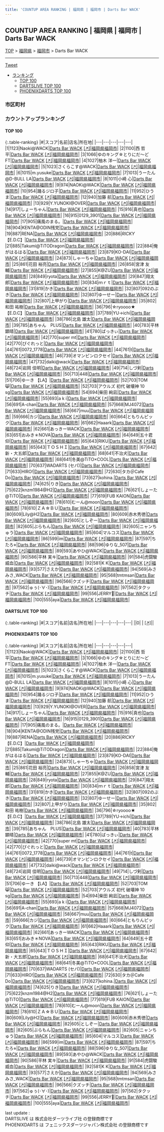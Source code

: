```yaml
---
title: 'COUNTUP AREA RANKING | 福岡県 | 福岡市 | Darts Bar WACK'
---
```

## COUNTUP AREA RANKING | 福岡県 | 福岡市 | Darts Bar WACK

[TOP](/darts/rank/) > [福岡県](/darts/rank/福岡県/) > [福岡市](/darts/rank/福岡県/福岡市/) > Darts Bar WACK

___

<a href="https://twitter.com/share?ref_src=twsrc%5Etfw" data-text="COUNTUP AREA RANKING | 福岡県福岡市Darts Bar WACK" class="twitter-share-button" data-hashtags="DARTSLIVE,PHOENIXDARTS,darts,ダーツ" data-show-count="false">Tweet</a>

* [ランキング](#カウントアップランキング)
    * [TOP 100](#top-100)
    * [DARTSLIVE TOP 100](#dartslive-top-100)
    * [PHOENIXDARTS TOP 100](#phoenixdarts-top-100)

### 市区町村

<ul>

</ul>

### カウントアップランキング

#### TOP 100



{:.table-ranking}
|#|スコア|名前|店名|所在地|
|---|---|---|---|---|
|1|1123|<span class="rank-name-pd">Naoki@WACK</span>|<a href="/darts/rank/shops/90056.html">Darts Bar WACK</a> <a href="https://vs.phoenixdarts.com/jp/shop/shopDetailInfo/s_90056?s_seq=90056">[↗]</a>|<a href="/darts/rank/福岡県/福岡市">福岡県福岡市</a>|
|2|1100|<span class="rank-name-pd">西 哲平</span>|<a href="/darts/rank/shops/90056.html">Darts Bar WACK</a> <a href="https://vs.phoenixdarts.com/jp/shop/shopDetailInfo/s_90056?s_seq=90056">[↗]</a>|<a href="/darts/rank/福岡県/福岡市">福岡県福岡市</a>|
|3|1066|<span class="rank-name-pd">ゆのキング☆とりにだ〜ど FT</span>|<a href="/darts/rank/shops/90056.html">Darts Bar WACK</a> <a href="https://vs.phoenixdarts.com/jp/shop/shopDetailInfo/s_90056?s_seq=90056">[↗]</a>|<a href="/darts/rank/福岡県/福岡市">福岡県福岡市</a>|
|4|1027|<span class="rank-name-pd"><span class="pro-icon-pd"></span>柚木 洋一</span>|<a href="/darts/rank/shops/90056.html">Darts Bar WACK</a> <a href="https://vs.phoenixdarts.com/jp/shop/shopDetailInfo/s_90056?s_seq=90056">[↗]</a>|<a href="/darts/rank/福岡県/福岡市">福岡県福岡市</a>|
|5|1023|<span class="rank-name-pd">さくらこす@WACK</span>|<a href="/darts/rank/shops/90056.html">Darts Bar WACK</a> <a href="https://vs.phoenixdarts.com/jp/shop/shopDetailInfo/s_90056?s_seq=90056">[↗]</a>|<a href="/darts/rank/福岡県/福岡市">福岡県福岡市</a>|
|6|1015|<span class="rank-name-pd">m.yusuke</span>|<a href="/darts/rank/shops/90056.html">Darts Bar WACK</a> <a href="https://vs.phoenixdarts.com/jp/shop/shopDetailInfo/s_90056?s_seq=90056">[↗]</a>|<a href="/darts/rank/福岡県/福岡市">福岡県福岡市</a>|
|7|1013|<span class="rank-name-pd">うーたん@D-BULL LA</span>|<a href="/darts/rank/shops/90056.html">Darts Bar WACK</a> <a href="https://vs.phoenixdarts.com/jp/shop/shopDetailInfo/s_90056?s_seq=90056">[↗]</a>|<a href="/darts/rank/福岡県/福岡市">福岡県福岡市</a>|
|8|1011|<span class="rank-name-pd"><span class="pro-icon-pd"></span>小崎 心</span>|<a href="/darts/rank/shops/90056.html">Darts Bar WACK</a> <a href="https://vs.phoenixdarts.com/jp/shop/shopDetailInfo/s_90056?s_seq=90056">[↗]</a>|<a href="/darts/rank/福岡県/福岡市">福岡県福岡市</a>|
|9|974|<span class="rank-name-pd">NAOKi@WACK</span>|<a href="/darts/rank/shops/90056.html">Darts Bar WACK</a> <a href="https://vs.phoenixdarts.com/jp/shop/shopDetailInfo/s_90056?s_seq=90056">[↗]</a>|<a href="/darts/rank/福岡県/福岡市">福岡県福岡市</a>|
|10|954|<span class="rank-name-pd">踊るジロ子</span>|<a href="/darts/rank/shops/90056.html">Darts Bar WACK</a> <a href="https://vs.phoenixdarts.com/jp/shop/shopDetailInfo/s_90056?s_seq=90056">[↗]</a>|<a href="/darts/rank/福岡県/福岡市">福岡県福岡市</a>|
|11|952|<span class="rank-name-pd">ひうま</span>|<a href="/darts/rank/shops/90056.html">Darts Bar WACK</a> <a href="https://vs.phoenixdarts.com/jp/shop/shopDetailInfo/s_90056?s_seq=90056">[↗]</a>|<a href="/darts/rank/福岡県/福岡市">福岡県福岡市</a>|
|12|940|<span class="rank-name-pd"><span class="pro-icon-pd"></span>加藤 航</span>|<a href="/darts/rank/shops/90056.html">Darts Bar WACK</a> <a href="https://vs.phoenixdarts.com/jp/shop/shopDetailInfo/s_90056?s_seq=90056">[↗]</a>|<a href="/darts/rank/福岡県/福岡市">福岡県福岡市</a>|
|13|929|<span class="rank-name-pd">Y.YUNOKI@OVER</span>|<a href="/darts/rank/shops/90056.html">Darts Bar WACK</a> <a href="https://vs.phoenixdarts.com/jp/shop/shopDetailInfo/s_90056?s_seq=90056">[↗]</a>|<a href="/darts/rank/福岡県/福岡市">福岡県福岡市</a>|
|14|917|<span class="rank-name-pd">しょーちゃん</span>|<a href="/darts/rank/shops/90056.html">Darts Bar WACK</a> <a href="https://vs.phoenixdarts.com/jp/shop/shopDetailInfo/s_90056?s_seq=90056">[↗]</a>|<a href="/darts/rank/福岡県/福岡市">福岡県福岡市</a>|
|15|916|<span class="rank-name-pd">真也</span>|<a href="/darts/rank/shops/90056.html">Darts Bar WACK</a> <a href="https://vs.phoenixdarts.com/jp/shop/shopDetailInfo/s_90056?s_seq=90056">[↗]</a>|<a href="/darts/rank/福岡県/福岡市">福岡県福岡市</a>|
|16|915|<span class="rank-name-pd">0129_3901</span>|<a href="/darts/rank/shops/90056.html">Darts Bar WACK</a> <a href="https://vs.phoenixdarts.com/jp/shop/shopDetailInfo/s_90056?s_seq=90056">[↗]</a>|<a href="/darts/rank/福岡県/福岡市">福岡県福岡市</a>|
|17|905|<span class="rank-name-pd">痛風のまる。</span>|<a href="/darts/rank/shops/90056.html">Darts Bar WACK</a> <a href="https://vs.phoenixdarts.com/jp/shop/shopDetailInfo/s_90056?s_seq=90056">[↗]</a>|<a href="/darts/rank/福岡県/福岡市">福岡県福岡市</a>|
|18|904|<span class="rank-name-pd">KENTA@ODIN残党</span>|<a href="/darts/rank/shops/90056.html">Darts Bar WACK</a> <a href="https://vs.phoenixdarts.com/jp/shop/shopDetailInfo/s_90056?s_seq=90056">[↗]</a>|<a href="/darts/rank/福岡県/福岡市">福岡県福岡市</a>|
|19|887|<span class="rank-name-pd">RENA</span>|<a href="/darts/rank/shops/90056.html">Darts Bar WACK</a> <a href="https://vs.phoenixdarts.com/jp/shop/shopDetailInfo/s_90056?s_seq=90056">[↗]</a>|<a href="/darts/rank/福岡県/福岡市">福岡県福岡市</a>|
|20|886|<span class="rank-name-pd">*RICKY*【E.D.C】</span>|<a href="/darts/rank/shops/90056.html">Darts Bar WACK</a> <a href="https://vs.phoenixdarts.com/jp/shop/shopDetailInfo/s_90056?s_seq=90056">[↗]</a>|<a href="/darts/rank/福岡県/福岡市">福岡県福岡市</a>|
|21|885|<span class="rank-name-pd">Takumi@TiTODragon</span>|<a href="/darts/rank/shops/90056.html">Darts Bar WACK</a> <a href="https://vs.phoenixdarts.com/jp/shop/shopDetailInfo/s_90056?s_seq=90056">[↗]</a>|<a href="/darts/rank/福岡県/福岡市">福岡県福岡市</a>|
|22|884|<span class="rank-name-pd">俺がはるはる</span>|<a href="/darts/rank/shops/90056.html">Darts Bar WACK</a> <a href="https://vs.phoenixdarts.com/jp/shop/shopDetailInfo/s_90056?s_seq=90056">[↗]</a>|<a href="/darts/rank/福岡県/福岡市">福岡県福岡市</a>|
|23|879|<span class="rank-name-pd">KO-DAI</span>|<a href="/darts/rank/shops/90056.html">Darts Bar WACK</a> <a href="https://vs.phoenixdarts.com/jp/shop/shopDetailInfo/s_90056?s_seq=90056">[↗]</a>|<a href="/darts/rank/福岡県/福岡市">福岡県福岡市</a>|
|24|873|<span class="rank-name-pd">しゃーちゃ</span>|<a href="/darts/rank/shops/90056.html">Darts Bar WACK</a> <a href="https://vs.phoenixdarts.com/jp/shop/shopDetailInfo/s_90056?s_seq=90056">[↗]</a>|<a href="/darts/rank/福岡県/福岡市">福岡県福岡市</a>|
|25|861|<span class="rank-name-pd">花田 裕亮</span>|<a href="/darts/rank/shops/90056.html">Darts Bar WACK</a> <a href="https://vs.phoenixdarts.com/jp/shop/shopDetailInfo/s_90056?s_seq=90056">[↗]</a>|<a href="/darts/rank/福岡県/福岡市">福岡県福岡市</a>|
|26|858|<span class="rank-name-pd">宮津 友輔</span>|<a href="/darts/rank/shops/90056.html">Darts Bar WACK</a> <a href="https://vs.phoenixdarts.com/jp/shop/shopDetailInfo/s_90056?s_seq=90056">[↗]</a>|<a href="/darts/rank/福岡県/福岡市">福岡県福岡市</a>|
|27|855|<span class="rank-name-pd">K@ZU</span>|<a href="/darts/rank/shops/90056.html">Darts Bar WACK</a> <a href="https://vs.phoenixdarts.com/jp/shop/shopDetailInfo/s_90056?s_seq=90056">[↗]</a>|<a href="/darts/rank/福岡県/福岡市">福岡県福岡市</a>|
|28|849|<span class="rank-name-pd">ryota</span>|<a href="/darts/rank/shops/90056.html">Darts Bar WACK</a> <a href="https://vs.phoenixdarts.com/jp/shop/shopDetailInfo/s_90056?s_seq=90056">[↗]</a>|<a href="/darts/rank/福岡県/福岡市">福岡県福岡市</a>|
|29|847|<span class="rank-name-pd">翔太郎</span>|<a href="/darts/rank/shops/90056.html">Darts Bar WACK</a> <a href="https://vs.phoenixdarts.com/jp/shop/shopDetailInfo/s_90056?s_seq=90056">[↗]</a>|<a href="/darts/rank/福岡県/福岡市">福岡県福岡市</a>|
|30|834|<span class="rank-name-pd">ｍｒｔ</span>|<a href="/darts/rank/shops/90056.html">Darts Bar WACK</a> <a href="https://vs.phoenixdarts.com/jp/shop/shopDetailInfo/s_90056?s_seq=90056">[↗]</a>|<a href="/darts/rank/福岡県/福岡市">福岡県福岡市</a>|
|31|819|<span class="rank-name-pd">かき</span>|<a href="/darts/rank/shops/90056.html">Darts Bar WACK</a> <a href="https://vs.phoenixdarts.com/jp/shop/shopDetailInfo/s_90056?s_seq=90056">[↗]</a>|<a href="/darts/rank/福岡県/福岡市">福岡県福岡市</a>|
|32|807|<span class="rank-name-pd">092のぶき</span>|<a href="/darts/rank/shops/90056.html">Darts Bar WACK</a> <a href="https://vs.phoenixdarts.com/jp/shop/shopDetailInfo/s_90056?s_seq=90056">[↗]</a>|<a href="/darts/rank/福岡県/福岡市">福岡県福岡市</a>|
|32|807|<span class="rank-name-pd">ゆーせー</span>|<a href="/darts/rank/shops/90056.html">Darts Bar WACK</a> <a href="https://vs.phoenixdarts.com/jp/shop/shopDetailInfo/s_90056?s_seq=90056">[↗]</a>|<a href="/darts/rank/福岡県/福岡市">福岡県福岡市</a>|
|32|807|<span class="rank-name-pd">上甲がり</span>|<a href="/darts/rank/shops/90056.html">Darts Bar WACK</a> <a href="https://vs.phoenixdarts.com/jp/shop/shopDetailInfo/s_90056?s_seq=90056">[↗]</a>|<a href="/darts/rank/福岡県/福岡市">福岡県福岡市</a>|
|35|802|<span class="rank-name-pd"><span class="pro-icon-pd"></span>和田 祐樹</span>|<a href="/darts/rank/shops/90056.html">Darts Bar WACK</a> <a href="https://vs.phoenixdarts.com/jp/shop/shopDetailInfo/s_90056?s_seq=90056">[↗]</a>|<a href="/darts/rank/福岡県/福岡市">福岡県福岡市</a>|
|36|796|<span class="rank-name-pd">☆ryoooo★【E.D.C】</span>|<a href="/darts/rank/shops/90056.html">Darts Bar WACK</a> <a href="https://vs.phoenixdarts.com/jp/shop/shopDetailInfo/s_90056?s_seq=90056">[↗]</a>|<a href="/darts/rank/福岡県/福岡市">福岡県福岡市</a>|
|37|789|<span class="rank-name-pd">YU→ichi</span>|<a href="/darts/rank/shops/90056.html">Darts Bar WACK</a> <a href="https://vs.phoenixdarts.com/jp/shop/shopDetailInfo/s_90056?s_seq=90056">[↗]</a>|<a href="/darts/rank/福岡県/福岡市">福岡県福岡市</a>|
|38|786|<span class="rank-name-pd"><span class="pro-icon-pd"></span>北島 雄太</span>|<a href="/darts/rank/shops/90056.html">Darts Bar WACK</a> <a href="https://vs.phoenixdarts.com/jp/shop/shopDetailInfo/s_90056?s_seq=90056">[↗]</a>|<a href="/darts/rank/福岡県/福岡市">福岡県福岡市</a>|
|39|785|<span class="rank-name-pd">あちゃん　PLUS</span>|<a href="/darts/rank/shops/90056.html">Darts Bar WACK</a> <a href="https://vs.phoenixdarts.com/jp/shop/shopDetailInfo/s_90056?s_seq=90056">[↗]</a>|<a href="/darts/rank/福岡県/福岡市">福岡県福岡市</a>|
|40|783|<span class="rank-name-pd">平林 顕晴</span>|<a href="/darts/rank/shops/90056.html">Darts Bar WACK</a> <a href="https://vs.phoenixdarts.com/jp/shop/shopDetailInfo/s_90056?s_seq=90056">[↗]</a>|<a href="/darts/rank/福岡県/福岡市">福岡県福岡市</a>|
|41|780|<span class="rank-name-pd">ばっきぃ</span>|<a href="/darts/rank/shops/90056.html">Darts Bar WACK</a> <a href="https://vs.phoenixdarts.com/jp/shop/shopDetailInfo/s_90056?s_seq=90056">[↗]</a>|<a href="/darts/rank/福岡県/福岡市">福岡県福岡市</a>|
|42|770|<span class="rank-name-pd">super mt</span>|<a href="/darts/rank/shops/90056.html">Darts Bar WACK</a> <a href="https://vs.phoenixdarts.com/jp/shop/shopDetailInfo/s_90056?s_seq=90056">[↗]</a>|<a href="/darts/rank/福岡県/福岡市">福岡県福岡市</a>|
|42|770|<span class="rank-name-pd">ぴぐれっと</span>|<a href="/darts/rank/shops/90056.html">Darts Bar WACK</a> <a href="https://vs.phoenixdarts.com/jp/shop/shopDetailInfo/s_90056?s_seq=90056">[↗]</a>|<a href="/darts/rank/福岡県/福岡市">福岡県福岡市</a>|
|44|761|<span class="rank-name-pd">0072_1778</span>|<a href="/darts/rank/shops/90056.html">Darts Bar WACK</a> <a href="https://vs.phoenixdarts.com/jp/shop/shopDetailInfo/s_90056?s_seq=90056">[↗]</a>|<a href="/darts/rank/福岡県/福岡市">福岡県福岡市</a>|
|44|761|<span class="rank-name-pd">t</span>|<a href="/darts/rank/shops/90056.html">Darts Bar WACK</a> <a href="https://vs.phoenixdarts.com/jp/shop/shopDetailInfo/s_90056?s_seq=90056">[↗]</a>|<a href="/darts/rank/福岡県/福岡市">福岡県福岡市</a>|
|46|739|<span class="rank-name-pd">オマンピンロクセイ</span>|<a href="/darts/rank/shops/90056.html">Darts Bar WACK</a> <a href="https://vs.phoenixdarts.com/jp/shop/shopDetailInfo/s_90056?s_seq=90056">[↗]</a>|<a href="/darts/rank/福岡県/福岡市">福岡県福岡市</a>|
|47|732|<span class="rank-name-pd">daiki@wack</span>|<a href="/darts/rank/shops/90056.html">Darts Bar WACK</a> <a href="https://vs.phoenixdarts.com/jp/shop/shopDetailInfo/s_90056?s_seq=90056">[↗]</a>|<a href="/darts/rank/福岡県/福岡市">福岡県福岡市</a>|
|48|724|<span class="rank-name-pd">岩岡 佳明</span>|<a href="/darts/rank/shops/90056.html">Darts Bar WACK</a> <a href="https://vs.phoenixdarts.com/jp/shop/shopDetailInfo/s_90056?s_seq=90056">[↗]</a>|<a href="/darts/rank/福岡県/福岡市">福岡県福岡市</a>|
|49|714|<span class="rank-name-pd">しづ剣</span>|<a href="/darts/rank/shops/90056.html">Darts Bar WACK</a> <a href="https://vs.phoenixdarts.com/jp/shop/shopDetailInfo/s_90056?s_seq=90056">[↗]</a>|<a href="/darts/rank/福岡県/福岡市">福岡県福岡市</a>|
|50|713|<span class="rank-name-pd">448</span>|<a href="/darts/rank/shops/90056.html">Darts Bar WACK</a> <a href="https://vs.phoenixdarts.com/jp/shop/shopDetailInfo/s_90056?s_seq=90056">[↗]</a>|<a href="/darts/rank/福岡県/福岡市">福岡県福岡市</a>|
|51|706|<span class="rank-name-pd">ゆーき 【LA】</span>|<a href="/darts/rank/shops/90056.html">Darts Bar WACK</a> <a href="https://vs.phoenixdarts.com/jp/shop/shopDetailInfo/s_90056?s_seq=90056">[↗]</a>|<a href="/darts/rank/福岡県/福岡市">福岡県福岡市</a>|
|52|703|<span class="rank-name-pd">TOM😸</span>|<a href="/darts/rank/shops/90056.html">Darts Bar WACK</a> <a href="https://vs.phoenixdarts.com/jp/shop/shopDetailInfo/s_90056?s_seq=90056">[↗]</a>|<a href="/darts/rank/福岡県/福岡市">福岡県福岡市</a>|
|52|703|<span class="rank-name-pd">アウルズ 初代 破壊神 10 sg</span>|<a href="/darts/rank/shops/90056.html">Darts Bar WACK</a> <a href="https://vs.phoenixdarts.com/jp/shop/shopDetailInfo/s_90056?s_seq=90056">[↗]</a>|<a href="/darts/rank/福岡県/福岡市">福岡県福岡市</a>|
|54|694|<span class="rank-name-pd"><span class="pro-icon-pd"></span>柴田 絢凪</span>|<a href="/darts/rank/shops/90056.html">Darts Bar WACK</a> <a href="https://vs.phoenixdarts.com/jp/shop/shopDetailInfo/s_90056?s_seq=90056">[↗]</a>|<a href="/darts/rank/福岡県/福岡市">福岡県福岡市</a>|
|55|693|<span class="rank-name-pd">a k i</span>|<a href="/darts/rank/shops/90056.html">Darts Bar WACK</a> <a href="https://vs.phoenixdarts.com/jp/shop/shopDetailInfo/s_90056?s_seq=90056">[↗]</a>|<a href="/darts/rank/福岡県/福岡市">福岡県福岡市</a>|
|56|691|<span class="rank-name-pd">A-chan</span>|<a href="/darts/rank/shops/90056.html">Darts Bar WACK</a> <a href="https://vs.phoenixdarts.com/jp/shop/shopDetailInfo/s_90056?s_seq=90056">[↗]</a>|<a href="/darts/rank/福岡県/福岡市">福岡県福岡市</a>|
|57|668|<span class="rank-name-pd">MJ4072</span>|<a href="/darts/rank/shops/90056.html">Darts Bar WACK</a> <a href="https://vs.phoenixdarts.com/jp/shop/shopDetailInfo/s_90056?s_seq=90056">[↗]</a>|<a href="/darts/rank/福岡県/福岡市">福岡県福岡市</a>|
|58|667|<span class="rank-name-pd">muu</span>|<a href="/darts/rank/shops/90056.html">Darts Bar WACK</a> <a href="https://vs.phoenixdarts.com/jp/shop/shopDetailInfo/s_90056?s_seq=90056">[↗]</a>|<a href="/darts/rank/福岡県/福岡市">福岡県福岡市</a>|
|59|666|<span class="rank-name-pd">カジ</span>|<a href="/darts/rank/shops/90056.html">Darts Bar WACK</a> <a href="https://vs.phoenixdarts.com/jp/shop/shopDetailInfo/s_90056?s_seq=90056">[↗]</a>|<a href="/darts/rank/福岡県/福岡市">福岡県福岡市</a>|
|60|664|<span class="rank-name-pd">ともりんピック</span>|<a href="/darts/rank/shops/90056.html">Darts Bar WACK</a> <a href="https://vs.phoenixdarts.com/jp/shop/shopDetailInfo/s_90056?s_seq=90056">[↗]</a>|<a href="/darts/rank/福岡県/福岡市">福岡県福岡市</a>|
|61|662|<span class="rank-name-pd">Haaark</span>|<a href="/darts/rank/shops/90056.html">Darts Bar WACK</a> <a href="https://vs.phoenixdarts.com/jp/shop/shopDetailInfo/s_90056?s_seq=90056">[↗]</a>|<a href="/darts/rank/福岡県/福岡市">福岡県福岡市</a>|
|62|661|<span class="rank-name-pd">あっきーWACK</span>|<a href="/darts/rank/shops/90056.html">Darts Bar WACK</a> <a href="https://vs.phoenixdarts.com/jp/shop/shopDetailInfo/s_90056?s_seq=90056">[↗]</a>|<a href="/darts/rank/福岡県/福岡市">福岡県福岡市</a>|
|63|651|<span class="rank-name-pd">おみき＊NOVA</span>|<a href="/darts/rank/shops/90056.html">Darts Bar WACK</a> <a href="https://vs.phoenixdarts.com/jp/shop/shopDetailInfo/s_90056?s_seq=90056">[↗]</a>|<a href="/darts/rank/福岡県/福岡市">福岡県福岡市</a>|
|64|649|<span class="rank-name-pd"><span class="pro-icon-pd"></span>五十君 仰</span>|<a href="/darts/rank/shops/90056.html">Darts Bar WACK</a> <a href="https://vs.phoenixdarts.com/jp/shop/shopDetailInfo/s_90056?s_seq=90056">[↗]</a>|<a href="/darts/rank/福岡県/福岡市">福岡県福岡市</a>|
|65|643|<span class="rank-name-pd">RIKU</span>|<a href="/darts/rank/shops/90056.html">Darts Bar WACK</a> <a href="https://vs.phoenixdarts.com/jp/shop/shopDetailInfo/s_90056?s_seq=90056">[↗]</a>|<a href="/darts/rank/福岡県/福岡市">福岡県福岡市</a>|
|65|643|<span class="rank-name-pd">ＴＯＳＨＩ</span>|<a href="/darts/rank/shops/90056.html">Darts Bar WACK</a> <a href="https://vs.phoenixdarts.com/jp/shop/shopDetailInfo/s_90056?s_seq=90056">[↗]</a>|<a href="/darts/rank/福岡県/福岡市">福岡県福岡市</a>|
|67|642|<span class="rank-name-pd">新・大五郎</span>|<a href="/darts/rank/shops/90056.html">Darts Bar WACK</a> <a href="https://vs.phoenixdarts.com/jp/shop/shopDetailInfo/s_90056?s_seq=90056">[↗]</a>|<a href="/darts/rank/福岡県/福岡市">福岡県福岡市</a>|
|68|641|<span class="rank-name-pd">不治犬</span>|<a href="/darts/rank/shops/90056.html">Darts Bar WACK</a> <a href="https://vs.phoenixdarts.com/jp/shop/shopDetailInfo/s_90056?s_seq=90056">[↗]</a>|<a href="/darts/rank/福岡県/福岡市">福岡県福岡市</a>|
|68|641|<span class="rank-name-pd">冬美@TiTO×COOL</span>|<a href="/darts/rank/shops/90056.html">Darts Bar WACK</a> <a href="https://vs.phoenixdarts.com/jp/shop/shopDetailInfo/s_90056?s_seq=90056">[↗]</a>|<a href="/darts/rank/福岡県/福岡市">福岡県福岡市</a>|
|70|637|<span class="rank-name-pd">WADARTS (セパ)</span>|<a href="/darts/rank/shops/90056.html">Darts Bar WACK</a> <a href="https://vs.phoenixdarts.com/jp/shop/shopDetailInfo/s_90056?s_seq=90056">[↗]</a>|<a href="/darts/rank/福岡県/福岡市">福岡県福岡市</a>|
|71|633|<span class="rank-name-pd">HIRO!</span>|<a href="/darts/rank/shops/90056.html">Darts Bar WACK</a> <a href="https://vs.phoenixdarts.com/jp/shop/shopDetailInfo/s_90056?s_seq=90056">[↗]</a>|<a href="/darts/rank/福岡県/福岡市">福岡県福岡市</a>|
|72|630|<span class="rank-name-pd">タカ＠Cafe Do</span>|<a href="/darts/rank/shops/90056.html">Darts Bar WACK</a> <a href="https://vs.phoenixdarts.com/jp/shop/shopDetailInfo/s_90056?s_seq=90056">[↗]</a>|<a href="/darts/rank/福岡県/福岡市">福岡県福岡市</a>|
|73|627|<span class="rank-name-pd">kohina.</span>|<a href="/darts/rank/shops/90056.html">Darts Bar WACK</a> <a href="https://vs.phoenixdarts.com/jp/shop/shopDetailInfo/s_90056?s_seq=90056">[↗]</a>|<a href="/darts/rank/福岡県/福岡市">福岡県福岡市</a>|
|74|625|<span class="rank-name-pd">りき</span>|<a href="/darts/rank/shops/90056.html">Darts Bar WACK</a> <a href="https://vs.phoenixdarts.com/jp/shop/shopDetailInfo/s_90056?s_seq=90056">[↗]</a>|<a href="/darts/rank/福岡県/福岡市">福岡県福岡市</a>|
|75|622|<span class="rank-name-pd">knzm1984@H2</span>|<a href="/darts/rank/shops/90056.html">Darts Bar WACK</a> <a href="https://vs.phoenixdarts.com/jp/shop/shopDetailInfo/s_90056?s_seq=90056">[↗]</a>|<a href="/darts/rank/福岡県/福岡市">福岡県福岡市</a>|
|76|621|<span class="rank-name-pd">しょーた@TiTO</span>|<a href="/darts/rank/shops/90056.html">Darts Bar WACK</a> <a href="https://vs.phoenixdarts.com/jp/shop/shopDetailInfo/s_90056?s_seq=90056">[↗]</a>|<a href="/darts/rank/福岡県/福岡市">福岡県福岡市</a>|
|77|619|<span class="rank-name-pd">FUB KAION</span>|<a href="/darts/rank/shops/90056.html">Darts Bar WACK</a> <a href="https://vs.phoenixdarts.com/jp/shop/shopDetailInfo/s_90056?s_seq=90056">[↗]</a>|<a href="/darts/rank/福岡県/福岡市">福岡県福岡市</a>|
|78|610|<span class="rank-name-pd">むーん@moon</span>|<a href="/darts/rank/shops/90056.html">Darts Bar WACK</a> <a href="https://vs.phoenixdarts.com/jp/shop/shopDetailInfo/s_90056?s_seq=90056">[↗]</a>|<a href="/darts/rank/福岡県/福岡市">福岡県福岡市</a>|
|78|610|<span class="rank-name-pd">ＺＡ☆ＢＵ</span>|<a href="/darts/rank/shops/90056.html">Darts Bar WACK</a> <a href="https://vs.phoenixdarts.com/jp/shop/shopDetailInfo/s_90056?s_seq=90056">[↗]</a>|<a href="/darts/rank/福岡県/福岡市">福岡県福岡市</a>|
|80|609|<span class="rank-name-pd">Lily@H2</span>|<a href="/darts/rank/shops/90056.html">Darts Bar WACK</a> <a href="https://vs.phoenixdarts.com/jp/shop/shopDetailInfo/s_90056?s_seq=90056">[↗]</a>|<a href="/darts/rank/福岡県/福岡市">福岡県福岡市</a>|
|80|609|<span class="rank-name-pd">赤木秀徳</span>|<a href="/darts/rank/shops/90056.html">Darts Bar WACK</a> <a href="https://vs.phoenixdarts.com/jp/shop/shopDetailInfo/s_90056?s_seq=90056">[↗]</a>|<a href="/darts/rank/福岡県/福岡市">福岡県福岡市</a>|
|82|605|<span class="rank-name-pd">としぞー</span>|<a href="/darts/rank/shops/90056.html">Darts Bar WACK</a> <a href="https://vs.phoenixdarts.com/jp/shop/shopDetailInfo/s_90056?s_seq=90056">[↗]</a>|<a href="/darts/rank/福岡県/福岡市">福岡県福岡市</a>|
|82|605|<span class="rank-name-pd">ぶらもん</span>|<a href="/darts/rank/shops/90056.html">Darts Bar WACK</a> <a href="https://vs.phoenixdarts.com/jp/shop/shopDetailInfo/s_90056?s_seq=90056">[↗]</a>|<a href="/darts/rank/福岡県/福岡市">福岡県福岡市</a>|
|82|605|<span class="rank-name-pd">ニャンちゅう</span>|<a href="/darts/rank/shops/90056.html">Darts Bar WACK</a> <a href="https://vs.phoenixdarts.com/jp/shop/shopDetailInfo/s_90056?s_seq=90056">[↗]</a>|<a href="/darts/rank/福岡県/福岡市">福岡県福岡市</a>|
|85|604|<span class="rank-name-pd">マルコス</span>|<a href="/darts/rank/shops/90056.html">Darts Bar WACK</a> <a href="https://vs.phoenixdarts.com/jp/shop/shopDetailInfo/s_90056?s_seq=90056">[↗]</a>|<a href="/darts/rank/福岡県/福岡市">福岡県福岡市</a>|
|86|599|<span class="rank-name-pd">im</span>|<a href="/darts/rank/shops/90056.html">Darts Bar WACK</a> <a href="https://vs.phoenixdarts.com/jp/shop/shopDetailInfo/s_90056?s_seq=90056">[↗]</a>|<a href="/darts/rank/福岡県/福岡市">福岡県福岡市</a>|
|87|597|<span class="rank-name-pd">ちたろ⭐︎</span>|<a href="/darts/rank/shops/90056.html">Darts Bar WACK</a> <a href="https://vs.phoenixdarts.com/jp/shop/shopDetailInfo/s_90056?s_seq=90056">[↗]</a>|<a href="/darts/rank/福岡県/福岡市">福岡県福岡市</a>|
|88|596|<span class="rank-name-pd">ゆりな_507</span>|<a href="/darts/rank/shops/90056.html">Darts Bar WACK</a> <a href="https://vs.phoenixdarts.com/jp/shop/shopDetailInfo/s_90056?s_seq=90056">[↗]</a>|<a href="/darts/rank/福岡県/福岡市">福岡県福岡市</a>|
|89|593|<span class="rank-name-pd">あやひ@WACK</span>|<a href="/darts/rank/shops/90056.html">Darts Bar WACK</a> <a href="https://vs.phoenixdarts.com/jp/shop/shopDetailInfo/s_90056?s_seq=90056">[↗]</a>|<a href="/darts/rank/福岡県/福岡市">福岡県福岡市</a>|
|90|586|<span class="rank-name-pd">平林 実キ</span>|<a href="/darts/rank/shops/90056.html">Darts Bar WACK</a> <a href="https://vs.phoenixdarts.com/jp/shop/shopDetailInfo/s_90056?s_seq=90056">[↗]</a>|<a href="/darts/rank/福岡県/福岡市">福岡県福岡市</a>|
|91|584|<span class="rank-name-pd">虎闘駿威血</span>|<a href="/darts/rank/shops/90056.html">Darts Bar WACK</a> <a href="https://vs.phoenixdarts.com/jp/shop/shopDetailInfo/s_90056?s_seq=90056">[↗]</a>|<a href="/darts/rank/福岡県/福岡市">福岡県福岡市</a>|
|92|581|<span class="rank-name-pd">K  K</span>|<a href="/darts/rank/shops/90056.html">Darts Bar WACK</a> <a href="https://vs.phoenixdarts.com/jp/shop/shopDetailInfo/s_90056?s_seq=90056">[↗]</a>|<a href="/darts/rank/福岡県/福岡市">福岡県福岡市</a>|
|93|577|<span class="rank-name-pd">さえか</span>|<a href="/darts/rank/shops/90056.html">Darts Bar WACK</a> <a href="https://vs.phoenixdarts.com/jp/shop/shopDetailInfo/s_90056?s_seq=90056">[↗]</a>|<a href="/darts/rank/福岡県/福岡市">福岡県福岡市</a>|
|94|569|<span class="rank-name-pd">みさみさ_WACK</span>|<a href="/darts/rank/shops/90056.html">Darts Bar WACK</a> <a href="https://vs.phoenixdarts.com/jp/shop/shopDetailInfo/s_90056?s_seq=90056">[↗]</a>|<a href="/darts/rank/福岡県/福岡市">福岡県福岡市</a>|
|95|568|<span class="rank-name-pd">tmtmsan</span>|<a href="/darts/rank/shops/90056.html">Darts Bar WACK</a> <a href="https://vs.phoenixdarts.com/jp/shop/shopDetailInfo/s_90056?s_seq=90056">[↗]</a>|<a href="/darts/rank/福岡県/福岡市">福岡県福岡市</a>|
|96|566|<span class="rank-name-pd">クズッチ</span>|<a href="/darts/rank/shops/90056.html">Darts Bar WACK</a> <a href="https://vs.phoenixdarts.com/jp/shop/shopDetailInfo/s_90056?s_seq=90056">[↗]</a>|<a href="/darts/rank/福岡県/福岡市">福岡県福岡市</a>|
|97|562|<span class="rank-name-pd">ゅぅ(･∀･)</span>|<a href="/darts/rank/shops/90056.html">Darts Bar WACK</a> <a href="https://vs.phoenixdarts.com/jp/shop/shopDetailInfo/s_90056?s_seq=90056">[↗]</a>|<a href="/darts/rank/福岡県/福岡市">福岡県福岡市</a>|
|97|562|<span class="rank-name-pd">タクッチ</span>|<a href="/darts/rank/shops/90056.html">Darts Bar WACK</a> <a href="https://vs.phoenixdarts.com/jp/shop/shopDetailInfo/s_90056?s_seq=90056">[↗]</a>|<a href="/darts/rank/福岡県/福岡市">福岡県福岡市</a>|
|99|556|<span class="rank-name-pd">JERRY🧀</span>|<a href="/darts/rank/shops/90056.html">Darts Bar WACK</a> <a href="https://vs.phoenixdarts.com/jp/shop/shopDetailInfo/s_90056?s_seq=90056">[↗]</a>|<a href="/darts/rank/福岡県/福岡市">福岡県福岡市</a>|
|100|555|<span class="rank-name-pd">aya</span>|<a href="/darts/rank/shops/90056.html">Darts Bar WACK</a> <a href="https://vs.phoenixdarts.com/jp/shop/shopDetailInfo/s_90056?s_seq=90056">[↗]</a>|<a href="/darts/rank/福岡県/福岡市">福岡県福岡市</a>|


#### DARTSLIVE TOP 100



{:.table-ranking}
|#|スコア|名前|店名|所在地|
|---|---|---|---|---|
||0|<span class="rank-name-dl"> </span>|<a href="/darts/rank/shops/.html"></a> <a href="">[↗]</a>|<a href="/darts/rank//"></a>|


#### PHOENIXDARTS TOP 100



{:.table-ranking}
|#|スコア|名前|店名|所在地|
|---|---|---|---|---|
|1|1123|<span class="rank-name-pd">Naoki@WACK</span>|<a href="/darts/rank/shops/90056.html">Darts Bar WACK</a> <a href="https://vs.phoenixdarts.com/jp/shop/shopDetailInfo/s_90056?s_seq=90056">[↗]</a>|<a href="/darts/rank/福岡県/福岡市">福岡県福岡市</a>|
|2|1100|<span class="rank-name-pd">西 哲平</span>|<a href="/darts/rank/shops/90056.html">Darts Bar WACK</a> <a href="https://vs.phoenixdarts.com/jp/shop/shopDetailInfo/s_90056?s_seq=90056">[↗]</a>|<a href="/darts/rank/福岡県/福岡市">福岡県福岡市</a>|
|3|1066|<span class="rank-name-pd">ゆのキング☆とりにだ〜ど FT</span>|<a href="/darts/rank/shops/90056.html">Darts Bar WACK</a> <a href="https://vs.phoenixdarts.com/jp/shop/shopDetailInfo/s_90056?s_seq=90056">[↗]</a>|<a href="/darts/rank/福岡県/福岡市">福岡県福岡市</a>|
|4|1027|<span class="rank-name-pd"><span class="pro-icon-pd"></span>柚木 洋一</span>|<a href="/darts/rank/shops/90056.html">Darts Bar WACK</a> <a href="https://vs.phoenixdarts.com/jp/shop/shopDetailInfo/s_90056?s_seq=90056">[↗]</a>|<a href="/darts/rank/福岡県/福岡市">福岡県福岡市</a>|
|5|1023|<span class="rank-name-pd">さくらこす@WACK</span>|<a href="/darts/rank/shops/90056.html">Darts Bar WACK</a> <a href="https://vs.phoenixdarts.com/jp/shop/shopDetailInfo/s_90056?s_seq=90056">[↗]</a>|<a href="/darts/rank/福岡県/福岡市">福岡県福岡市</a>|
|6|1015|<span class="rank-name-pd">m.yusuke</span>|<a href="/darts/rank/shops/90056.html">Darts Bar WACK</a> <a href="https://vs.phoenixdarts.com/jp/shop/shopDetailInfo/s_90056?s_seq=90056">[↗]</a>|<a href="/darts/rank/福岡県/福岡市">福岡県福岡市</a>|
|7|1013|<span class="rank-name-pd">うーたん@D-BULL LA</span>|<a href="/darts/rank/shops/90056.html">Darts Bar WACK</a> <a href="https://vs.phoenixdarts.com/jp/shop/shopDetailInfo/s_90056?s_seq=90056">[↗]</a>|<a href="/darts/rank/福岡県/福岡市">福岡県福岡市</a>|
|8|1011|<span class="rank-name-pd"><span class="pro-icon-pd"></span>小崎 心</span>|<a href="/darts/rank/shops/90056.html">Darts Bar WACK</a> <a href="https://vs.phoenixdarts.com/jp/shop/shopDetailInfo/s_90056?s_seq=90056">[↗]</a>|<a href="/darts/rank/福岡県/福岡市">福岡県福岡市</a>|
|9|974|<span class="rank-name-pd">NAOKi@WACK</span>|<a href="/darts/rank/shops/90056.html">Darts Bar WACK</a> <a href="https://vs.phoenixdarts.com/jp/shop/shopDetailInfo/s_90056?s_seq=90056">[↗]</a>|<a href="/darts/rank/福岡県/福岡市">福岡県福岡市</a>|
|10|954|<span class="rank-name-pd">踊るジロ子</span>|<a href="/darts/rank/shops/90056.html">Darts Bar WACK</a> <a href="https://vs.phoenixdarts.com/jp/shop/shopDetailInfo/s_90056?s_seq=90056">[↗]</a>|<a href="/darts/rank/福岡県/福岡市">福岡県福岡市</a>|
|11|952|<span class="rank-name-pd">ひうま</span>|<a href="/darts/rank/shops/90056.html">Darts Bar WACK</a> <a href="https://vs.phoenixdarts.com/jp/shop/shopDetailInfo/s_90056?s_seq=90056">[↗]</a>|<a href="/darts/rank/福岡県/福岡市">福岡県福岡市</a>|
|12|940|<span class="rank-name-pd"><span class="pro-icon-pd"></span>加藤 航</span>|<a href="/darts/rank/shops/90056.html">Darts Bar WACK</a> <a href="https://vs.phoenixdarts.com/jp/shop/shopDetailInfo/s_90056?s_seq=90056">[↗]</a>|<a href="/darts/rank/福岡県/福岡市">福岡県福岡市</a>|
|13|929|<span class="rank-name-pd">Y.YUNOKI@OVER</span>|<a href="/darts/rank/shops/90056.html">Darts Bar WACK</a> <a href="https://vs.phoenixdarts.com/jp/shop/shopDetailInfo/s_90056?s_seq=90056">[↗]</a>|<a href="/darts/rank/福岡県/福岡市">福岡県福岡市</a>|
|14|917|<span class="rank-name-pd">しょーちゃん</span>|<a href="/darts/rank/shops/90056.html">Darts Bar WACK</a> <a href="https://vs.phoenixdarts.com/jp/shop/shopDetailInfo/s_90056?s_seq=90056">[↗]</a>|<a href="/darts/rank/福岡県/福岡市">福岡県福岡市</a>|
|15|916|<span class="rank-name-pd">真也</span>|<a href="/darts/rank/shops/90056.html">Darts Bar WACK</a> <a href="https://vs.phoenixdarts.com/jp/shop/shopDetailInfo/s_90056?s_seq=90056">[↗]</a>|<a href="/darts/rank/福岡県/福岡市">福岡県福岡市</a>|
|16|915|<span class="rank-name-pd">0129_3901</span>|<a href="/darts/rank/shops/90056.html">Darts Bar WACK</a> <a href="https://vs.phoenixdarts.com/jp/shop/shopDetailInfo/s_90056?s_seq=90056">[↗]</a>|<a href="/darts/rank/福岡県/福岡市">福岡県福岡市</a>|
|17|905|<span class="rank-name-pd">痛風のまる。</span>|<a href="/darts/rank/shops/90056.html">Darts Bar WACK</a> <a href="https://vs.phoenixdarts.com/jp/shop/shopDetailInfo/s_90056?s_seq=90056">[↗]</a>|<a href="/darts/rank/福岡県/福岡市">福岡県福岡市</a>|
|18|904|<span class="rank-name-pd">KENTA@ODIN残党</span>|<a href="/darts/rank/shops/90056.html">Darts Bar WACK</a> <a href="https://vs.phoenixdarts.com/jp/shop/shopDetailInfo/s_90056?s_seq=90056">[↗]</a>|<a href="/darts/rank/福岡県/福岡市">福岡県福岡市</a>|
|19|887|<span class="rank-name-pd">RENA</span>|<a href="/darts/rank/shops/90056.html">Darts Bar WACK</a> <a href="https://vs.phoenixdarts.com/jp/shop/shopDetailInfo/s_90056?s_seq=90056">[↗]</a>|<a href="/darts/rank/福岡県/福岡市">福岡県福岡市</a>|
|20|886|<span class="rank-name-pd">*RICKY*【E.D.C】</span>|<a href="/darts/rank/shops/90056.html">Darts Bar WACK</a> <a href="https://vs.phoenixdarts.com/jp/shop/shopDetailInfo/s_90056?s_seq=90056">[↗]</a>|<a href="/darts/rank/福岡県/福岡市">福岡県福岡市</a>|
|21|885|<span class="rank-name-pd">Takumi@TiTODragon</span>|<a href="/darts/rank/shops/90056.html">Darts Bar WACK</a> <a href="https://vs.phoenixdarts.com/jp/shop/shopDetailInfo/s_90056?s_seq=90056">[↗]</a>|<a href="/darts/rank/福岡県/福岡市">福岡県福岡市</a>|
|22|884|<span class="rank-name-pd">俺がはるはる</span>|<a href="/darts/rank/shops/90056.html">Darts Bar WACK</a> <a href="https://vs.phoenixdarts.com/jp/shop/shopDetailInfo/s_90056?s_seq=90056">[↗]</a>|<a href="/darts/rank/福岡県/福岡市">福岡県福岡市</a>|
|23|879|<span class="rank-name-pd">KO-DAI</span>|<a href="/darts/rank/shops/90056.html">Darts Bar WACK</a> <a href="https://vs.phoenixdarts.com/jp/shop/shopDetailInfo/s_90056?s_seq=90056">[↗]</a>|<a href="/darts/rank/福岡県/福岡市">福岡県福岡市</a>|
|24|873|<span class="rank-name-pd">しゃーちゃ</span>|<a href="/darts/rank/shops/90056.html">Darts Bar WACK</a> <a href="https://vs.phoenixdarts.com/jp/shop/shopDetailInfo/s_90056?s_seq=90056">[↗]</a>|<a href="/darts/rank/福岡県/福岡市">福岡県福岡市</a>|
|25|861|<span class="rank-name-pd">花田 裕亮</span>|<a href="/darts/rank/shops/90056.html">Darts Bar WACK</a> <a href="https://vs.phoenixdarts.com/jp/shop/shopDetailInfo/s_90056?s_seq=90056">[↗]</a>|<a href="/darts/rank/福岡県/福岡市">福岡県福岡市</a>|
|26|858|<span class="rank-name-pd">宮津 友輔</span>|<a href="/darts/rank/shops/90056.html">Darts Bar WACK</a> <a href="https://vs.phoenixdarts.com/jp/shop/shopDetailInfo/s_90056?s_seq=90056">[↗]</a>|<a href="/darts/rank/福岡県/福岡市">福岡県福岡市</a>|
|27|855|<span class="rank-name-pd">K@ZU</span>|<a href="/darts/rank/shops/90056.html">Darts Bar WACK</a> <a href="https://vs.phoenixdarts.com/jp/shop/shopDetailInfo/s_90056?s_seq=90056">[↗]</a>|<a href="/darts/rank/福岡県/福岡市">福岡県福岡市</a>|
|28|849|<span class="rank-name-pd">ryota</span>|<a href="/darts/rank/shops/90056.html">Darts Bar WACK</a> <a href="https://vs.phoenixdarts.com/jp/shop/shopDetailInfo/s_90056?s_seq=90056">[↗]</a>|<a href="/darts/rank/福岡県/福岡市">福岡県福岡市</a>|
|29|847|<span class="rank-name-pd">翔太郎</span>|<a href="/darts/rank/shops/90056.html">Darts Bar WACK</a> <a href="https://vs.phoenixdarts.com/jp/shop/shopDetailInfo/s_90056?s_seq=90056">[↗]</a>|<a href="/darts/rank/福岡県/福岡市">福岡県福岡市</a>|
|30|834|<span class="rank-name-pd">ｍｒｔ</span>|<a href="/darts/rank/shops/90056.html">Darts Bar WACK</a> <a href="https://vs.phoenixdarts.com/jp/shop/shopDetailInfo/s_90056?s_seq=90056">[↗]</a>|<a href="/darts/rank/福岡県/福岡市">福岡県福岡市</a>|
|31|819|<span class="rank-name-pd">かき</span>|<a href="/darts/rank/shops/90056.html">Darts Bar WACK</a> <a href="https://vs.phoenixdarts.com/jp/shop/shopDetailInfo/s_90056?s_seq=90056">[↗]</a>|<a href="/darts/rank/福岡県/福岡市">福岡県福岡市</a>|
|32|807|<span class="rank-name-pd">092のぶき</span>|<a href="/darts/rank/shops/90056.html">Darts Bar WACK</a> <a href="https://vs.phoenixdarts.com/jp/shop/shopDetailInfo/s_90056?s_seq=90056">[↗]</a>|<a href="/darts/rank/福岡県/福岡市">福岡県福岡市</a>|
|32|807|<span class="rank-name-pd">ゆーせー</span>|<a href="/darts/rank/shops/90056.html">Darts Bar WACK</a> <a href="https://vs.phoenixdarts.com/jp/shop/shopDetailInfo/s_90056?s_seq=90056">[↗]</a>|<a href="/darts/rank/福岡県/福岡市">福岡県福岡市</a>|
|32|807|<span class="rank-name-pd">上甲がり</span>|<a href="/darts/rank/shops/90056.html">Darts Bar WACK</a> <a href="https://vs.phoenixdarts.com/jp/shop/shopDetailInfo/s_90056?s_seq=90056">[↗]</a>|<a href="/darts/rank/福岡県/福岡市">福岡県福岡市</a>|
|35|802|<span class="rank-name-pd"><span class="pro-icon-pd"></span>和田 祐樹</span>|<a href="/darts/rank/shops/90056.html">Darts Bar WACK</a> <a href="https://vs.phoenixdarts.com/jp/shop/shopDetailInfo/s_90056?s_seq=90056">[↗]</a>|<a href="/darts/rank/福岡県/福岡市">福岡県福岡市</a>|
|36|796|<span class="rank-name-pd">☆ryoooo★【E.D.C】</span>|<a href="/darts/rank/shops/90056.html">Darts Bar WACK</a> <a href="https://vs.phoenixdarts.com/jp/shop/shopDetailInfo/s_90056?s_seq=90056">[↗]</a>|<a href="/darts/rank/福岡県/福岡市">福岡県福岡市</a>|
|37|789|<span class="rank-name-pd">YU→ichi</span>|<a href="/darts/rank/shops/90056.html">Darts Bar WACK</a> <a href="https://vs.phoenixdarts.com/jp/shop/shopDetailInfo/s_90056?s_seq=90056">[↗]</a>|<a href="/darts/rank/福岡県/福岡市">福岡県福岡市</a>|
|38|786|<span class="rank-name-pd"><span class="pro-icon-pd"></span>北島 雄太</span>|<a href="/darts/rank/shops/90056.html">Darts Bar WACK</a> <a href="https://vs.phoenixdarts.com/jp/shop/shopDetailInfo/s_90056?s_seq=90056">[↗]</a>|<a href="/darts/rank/福岡県/福岡市">福岡県福岡市</a>|
|39|785|<span class="rank-name-pd">あちゃん　PLUS</span>|<a href="/darts/rank/shops/90056.html">Darts Bar WACK</a> <a href="https://vs.phoenixdarts.com/jp/shop/shopDetailInfo/s_90056?s_seq=90056">[↗]</a>|<a href="/darts/rank/福岡県/福岡市">福岡県福岡市</a>|
|40|783|<span class="rank-name-pd">平林 顕晴</span>|<a href="/darts/rank/shops/90056.html">Darts Bar WACK</a> <a href="https://vs.phoenixdarts.com/jp/shop/shopDetailInfo/s_90056?s_seq=90056">[↗]</a>|<a href="/darts/rank/福岡県/福岡市">福岡県福岡市</a>|
|41|780|<span class="rank-name-pd">ばっきぃ</span>|<a href="/darts/rank/shops/90056.html">Darts Bar WACK</a> <a href="https://vs.phoenixdarts.com/jp/shop/shopDetailInfo/s_90056?s_seq=90056">[↗]</a>|<a href="/darts/rank/福岡県/福岡市">福岡県福岡市</a>|
|42|770|<span class="rank-name-pd">super mt</span>|<a href="/darts/rank/shops/90056.html">Darts Bar WACK</a> <a href="https://vs.phoenixdarts.com/jp/shop/shopDetailInfo/s_90056?s_seq=90056">[↗]</a>|<a href="/darts/rank/福岡県/福岡市">福岡県福岡市</a>|
|42|770|<span class="rank-name-pd">ぴぐれっと</span>|<a href="/darts/rank/shops/90056.html">Darts Bar WACK</a> <a href="https://vs.phoenixdarts.com/jp/shop/shopDetailInfo/s_90056?s_seq=90056">[↗]</a>|<a href="/darts/rank/福岡県/福岡市">福岡県福岡市</a>|
|44|761|<span class="rank-name-pd">0072_1778</span>|<a href="/darts/rank/shops/90056.html">Darts Bar WACK</a> <a href="https://vs.phoenixdarts.com/jp/shop/shopDetailInfo/s_90056?s_seq=90056">[↗]</a>|<a href="/darts/rank/福岡県/福岡市">福岡県福岡市</a>|
|44|761|<span class="rank-name-pd">t</span>|<a href="/darts/rank/shops/90056.html">Darts Bar WACK</a> <a href="https://vs.phoenixdarts.com/jp/shop/shopDetailInfo/s_90056?s_seq=90056">[↗]</a>|<a href="/darts/rank/福岡県/福岡市">福岡県福岡市</a>|
|46|739|<span class="rank-name-pd">オマンピンロクセイ</span>|<a href="/darts/rank/shops/90056.html">Darts Bar WACK</a> <a href="https://vs.phoenixdarts.com/jp/shop/shopDetailInfo/s_90056?s_seq=90056">[↗]</a>|<a href="/darts/rank/福岡県/福岡市">福岡県福岡市</a>|
|47|732|<span class="rank-name-pd">daiki@wack</span>|<a href="/darts/rank/shops/90056.html">Darts Bar WACK</a> <a href="https://vs.phoenixdarts.com/jp/shop/shopDetailInfo/s_90056?s_seq=90056">[↗]</a>|<a href="/darts/rank/福岡県/福岡市">福岡県福岡市</a>|
|48|724|<span class="rank-name-pd">岩岡 佳明</span>|<a href="/darts/rank/shops/90056.html">Darts Bar WACK</a> <a href="https://vs.phoenixdarts.com/jp/shop/shopDetailInfo/s_90056?s_seq=90056">[↗]</a>|<a href="/darts/rank/福岡県/福岡市">福岡県福岡市</a>|
|49|714|<span class="rank-name-pd">しづ剣</span>|<a href="/darts/rank/shops/90056.html">Darts Bar WACK</a> <a href="https://vs.phoenixdarts.com/jp/shop/shopDetailInfo/s_90056?s_seq=90056">[↗]</a>|<a href="/darts/rank/福岡県/福岡市">福岡県福岡市</a>|
|50|713|<span class="rank-name-pd">448</span>|<a href="/darts/rank/shops/90056.html">Darts Bar WACK</a> <a href="https://vs.phoenixdarts.com/jp/shop/shopDetailInfo/s_90056?s_seq=90056">[↗]</a>|<a href="/darts/rank/福岡県/福岡市">福岡県福岡市</a>|
|51|706|<span class="rank-name-pd">ゆーき 【LA】</span>|<a href="/darts/rank/shops/90056.html">Darts Bar WACK</a> <a href="https://vs.phoenixdarts.com/jp/shop/shopDetailInfo/s_90056?s_seq=90056">[↗]</a>|<a href="/darts/rank/福岡県/福岡市">福岡県福岡市</a>|
|52|703|<span class="rank-name-pd">TOM😸</span>|<a href="/darts/rank/shops/90056.html">Darts Bar WACK</a> <a href="https://vs.phoenixdarts.com/jp/shop/shopDetailInfo/s_90056?s_seq=90056">[↗]</a>|<a href="/darts/rank/福岡県/福岡市">福岡県福岡市</a>|
|52|703|<span class="rank-name-pd">アウルズ 初代 破壊神 10 sg</span>|<a href="/darts/rank/shops/90056.html">Darts Bar WACK</a> <a href="https://vs.phoenixdarts.com/jp/shop/shopDetailInfo/s_90056?s_seq=90056">[↗]</a>|<a href="/darts/rank/福岡県/福岡市">福岡県福岡市</a>|
|54|694|<span class="rank-name-pd"><span class="pro-icon-pd"></span>柴田 絢凪</span>|<a href="/darts/rank/shops/90056.html">Darts Bar WACK</a> <a href="https://vs.phoenixdarts.com/jp/shop/shopDetailInfo/s_90056?s_seq=90056">[↗]</a>|<a href="/darts/rank/福岡県/福岡市">福岡県福岡市</a>|
|55|693|<span class="rank-name-pd">a k i</span>|<a href="/darts/rank/shops/90056.html">Darts Bar WACK</a> <a href="https://vs.phoenixdarts.com/jp/shop/shopDetailInfo/s_90056?s_seq=90056">[↗]</a>|<a href="/darts/rank/福岡県/福岡市">福岡県福岡市</a>|
|56|691|<span class="rank-name-pd">A-chan</span>|<a href="/darts/rank/shops/90056.html">Darts Bar WACK</a> <a href="https://vs.phoenixdarts.com/jp/shop/shopDetailInfo/s_90056?s_seq=90056">[↗]</a>|<a href="/darts/rank/福岡県/福岡市">福岡県福岡市</a>|
|57|668|<span class="rank-name-pd">MJ4072</span>|<a href="/darts/rank/shops/90056.html">Darts Bar WACK</a> <a href="https://vs.phoenixdarts.com/jp/shop/shopDetailInfo/s_90056?s_seq=90056">[↗]</a>|<a href="/darts/rank/福岡県/福岡市">福岡県福岡市</a>|
|58|667|<span class="rank-name-pd">muu</span>|<a href="/darts/rank/shops/90056.html">Darts Bar WACK</a> <a href="https://vs.phoenixdarts.com/jp/shop/shopDetailInfo/s_90056?s_seq=90056">[↗]</a>|<a href="/darts/rank/福岡県/福岡市">福岡県福岡市</a>|
|59|666|<span class="rank-name-pd">カジ</span>|<a href="/darts/rank/shops/90056.html">Darts Bar WACK</a> <a href="https://vs.phoenixdarts.com/jp/shop/shopDetailInfo/s_90056?s_seq=90056">[↗]</a>|<a href="/darts/rank/福岡県/福岡市">福岡県福岡市</a>|
|60|664|<span class="rank-name-pd">ともりんピック</span>|<a href="/darts/rank/shops/90056.html">Darts Bar WACK</a> <a href="https://vs.phoenixdarts.com/jp/shop/shopDetailInfo/s_90056?s_seq=90056">[↗]</a>|<a href="/darts/rank/福岡県/福岡市">福岡県福岡市</a>|
|61|662|<span class="rank-name-pd">Haaark</span>|<a href="/darts/rank/shops/90056.html">Darts Bar WACK</a> <a href="https://vs.phoenixdarts.com/jp/shop/shopDetailInfo/s_90056?s_seq=90056">[↗]</a>|<a href="/darts/rank/福岡県/福岡市">福岡県福岡市</a>|
|62|661|<span class="rank-name-pd">あっきーWACK</span>|<a href="/darts/rank/shops/90056.html">Darts Bar WACK</a> <a href="https://vs.phoenixdarts.com/jp/shop/shopDetailInfo/s_90056?s_seq=90056">[↗]</a>|<a href="/darts/rank/福岡県/福岡市">福岡県福岡市</a>|
|63|651|<span class="rank-name-pd">おみき＊NOVA</span>|<a href="/darts/rank/shops/90056.html">Darts Bar WACK</a> <a href="https://vs.phoenixdarts.com/jp/shop/shopDetailInfo/s_90056?s_seq=90056">[↗]</a>|<a href="/darts/rank/福岡県/福岡市">福岡県福岡市</a>|
|64|649|<span class="rank-name-pd"><span class="pro-icon-pd"></span>五十君 仰</span>|<a href="/darts/rank/shops/90056.html">Darts Bar WACK</a> <a href="https://vs.phoenixdarts.com/jp/shop/shopDetailInfo/s_90056?s_seq=90056">[↗]</a>|<a href="/darts/rank/福岡県/福岡市">福岡県福岡市</a>|
|65|643|<span class="rank-name-pd">RIKU</span>|<a href="/darts/rank/shops/90056.html">Darts Bar WACK</a> <a href="https://vs.phoenixdarts.com/jp/shop/shopDetailInfo/s_90056?s_seq=90056">[↗]</a>|<a href="/darts/rank/福岡県/福岡市">福岡県福岡市</a>|
|65|643|<span class="rank-name-pd">ＴＯＳＨＩ</span>|<a href="/darts/rank/shops/90056.html">Darts Bar WACK</a> <a href="https://vs.phoenixdarts.com/jp/shop/shopDetailInfo/s_90056?s_seq=90056">[↗]</a>|<a href="/darts/rank/福岡県/福岡市">福岡県福岡市</a>|
|67|642|<span class="rank-name-pd">新・大五郎</span>|<a href="/darts/rank/shops/90056.html">Darts Bar WACK</a> <a href="https://vs.phoenixdarts.com/jp/shop/shopDetailInfo/s_90056?s_seq=90056">[↗]</a>|<a href="/darts/rank/福岡県/福岡市">福岡県福岡市</a>|
|68|641|<span class="rank-name-pd">不治犬</span>|<a href="/darts/rank/shops/90056.html">Darts Bar WACK</a> <a href="https://vs.phoenixdarts.com/jp/shop/shopDetailInfo/s_90056?s_seq=90056">[↗]</a>|<a href="/darts/rank/福岡県/福岡市">福岡県福岡市</a>|
|68|641|<span class="rank-name-pd">冬美@TiTO×COOL</span>|<a href="/darts/rank/shops/90056.html">Darts Bar WACK</a> <a href="https://vs.phoenixdarts.com/jp/shop/shopDetailInfo/s_90056?s_seq=90056">[↗]</a>|<a href="/darts/rank/福岡県/福岡市">福岡県福岡市</a>|
|70|637|<span class="rank-name-pd">WADARTS (セパ)</span>|<a href="/darts/rank/shops/90056.html">Darts Bar WACK</a> <a href="https://vs.phoenixdarts.com/jp/shop/shopDetailInfo/s_90056?s_seq=90056">[↗]</a>|<a href="/darts/rank/福岡県/福岡市">福岡県福岡市</a>|
|71|633|<span class="rank-name-pd">HIRO!</span>|<a href="/darts/rank/shops/90056.html">Darts Bar WACK</a> <a href="https://vs.phoenixdarts.com/jp/shop/shopDetailInfo/s_90056?s_seq=90056">[↗]</a>|<a href="/darts/rank/福岡県/福岡市">福岡県福岡市</a>|
|72|630|<span class="rank-name-pd">タカ＠Cafe Do</span>|<a href="/darts/rank/shops/90056.html">Darts Bar WACK</a> <a href="https://vs.phoenixdarts.com/jp/shop/shopDetailInfo/s_90056?s_seq=90056">[↗]</a>|<a href="/darts/rank/福岡県/福岡市">福岡県福岡市</a>|
|73|627|<span class="rank-name-pd">kohina.</span>|<a href="/darts/rank/shops/90056.html">Darts Bar WACK</a> <a href="https://vs.phoenixdarts.com/jp/shop/shopDetailInfo/s_90056?s_seq=90056">[↗]</a>|<a href="/darts/rank/福岡県/福岡市">福岡県福岡市</a>|
|74|625|<span class="rank-name-pd">りき</span>|<a href="/darts/rank/shops/90056.html">Darts Bar WACK</a> <a href="https://vs.phoenixdarts.com/jp/shop/shopDetailInfo/s_90056?s_seq=90056">[↗]</a>|<a href="/darts/rank/福岡県/福岡市">福岡県福岡市</a>|
|75|622|<span class="rank-name-pd">knzm1984@H2</span>|<a href="/darts/rank/shops/90056.html">Darts Bar WACK</a> <a href="https://vs.phoenixdarts.com/jp/shop/shopDetailInfo/s_90056?s_seq=90056">[↗]</a>|<a href="/darts/rank/福岡県/福岡市">福岡県福岡市</a>|
|76|621|<span class="rank-name-pd">しょーた@TiTO</span>|<a href="/darts/rank/shops/90056.html">Darts Bar WACK</a> <a href="https://vs.phoenixdarts.com/jp/shop/shopDetailInfo/s_90056?s_seq=90056">[↗]</a>|<a href="/darts/rank/福岡県/福岡市">福岡県福岡市</a>|
|77|619|<span class="rank-name-pd">FUB KAION</span>|<a href="/darts/rank/shops/90056.html">Darts Bar WACK</a> <a href="https://vs.phoenixdarts.com/jp/shop/shopDetailInfo/s_90056?s_seq=90056">[↗]</a>|<a href="/darts/rank/福岡県/福岡市">福岡県福岡市</a>|
|78|610|<span class="rank-name-pd">むーん@moon</span>|<a href="/darts/rank/shops/90056.html">Darts Bar WACK</a> <a href="https://vs.phoenixdarts.com/jp/shop/shopDetailInfo/s_90056?s_seq=90056">[↗]</a>|<a href="/darts/rank/福岡県/福岡市">福岡県福岡市</a>|
|78|610|<span class="rank-name-pd">ＺＡ☆ＢＵ</span>|<a href="/darts/rank/shops/90056.html">Darts Bar WACK</a> <a href="https://vs.phoenixdarts.com/jp/shop/shopDetailInfo/s_90056?s_seq=90056">[↗]</a>|<a href="/darts/rank/福岡県/福岡市">福岡県福岡市</a>|
|80|609|<span class="rank-name-pd">Lily@H2</span>|<a href="/darts/rank/shops/90056.html">Darts Bar WACK</a> <a href="https://vs.phoenixdarts.com/jp/shop/shopDetailInfo/s_90056?s_seq=90056">[↗]</a>|<a href="/darts/rank/福岡県/福岡市">福岡県福岡市</a>|
|80|609|<span class="rank-name-pd">赤木秀徳</span>|<a href="/darts/rank/shops/90056.html">Darts Bar WACK</a> <a href="https://vs.phoenixdarts.com/jp/shop/shopDetailInfo/s_90056?s_seq=90056">[↗]</a>|<a href="/darts/rank/福岡県/福岡市">福岡県福岡市</a>|
|82|605|<span class="rank-name-pd">としぞー</span>|<a href="/darts/rank/shops/90056.html">Darts Bar WACK</a> <a href="https://vs.phoenixdarts.com/jp/shop/shopDetailInfo/s_90056?s_seq=90056">[↗]</a>|<a href="/darts/rank/福岡県/福岡市">福岡県福岡市</a>|
|82|605|<span class="rank-name-pd">ぶらもん</span>|<a href="/darts/rank/shops/90056.html">Darts Bar WACK</a> <a href="https://vs.phoenixdarts.com/jp/shop/shopDetailInfo/s_90056?s_seq=90056">[↗]</a>|<a href="/darts/rank/福岡県/福岡市">福岡県福岡市</a>|
|82|605|<span class="rank-name-pd">ニャンちゅう</span>|<a href="/darts/rank/shops/90056.html">Darts Bar WACK</a> <a href="https://vs.phoenixdarts.com/jp/shop/shopDetailInfo/s_90056?s_seq=90056">[↗]</a>|<a href="/darts/rank/福岡県/福岡市">福岡県福岡市</a>|
|85|604|<span class="rank-name-pd">マルコス</span>|<a href="/darts/rank/shops/90056.html">Darts Bar WACK</a> <a href="https://vs.phoenixdarts.com/jp/shop/shopDetailInfo/s_90056?s_seq=90056">[↗]</a>|<a href="/darts/rank/福岡県/福岡市">福岡県福岡市</a>|
|86|599|<span class="rank-name-pd">im</span>|<a href="/darts/rank/shops/90056.html">Darts Bar WACK</a> <a href="https://vs.phoenixdarts.com/jp/shop/shopDetailInfo/s_90056?s_seq=90056">[↗]</a>|<a href="/darts/rank/福岡県/福岡市">福岡県福岡市</a>|
|87|597|<span class="rank-name-pd">ちたろ⭐︎</span>|<a href="/darts/rank/shops/90056.html">Darts Bar WACK</a> <a href="https://vs.phoenixdarts.com/jp/shop/shopDetailInfo/s_90056?s_seq=90056">[↗]</a>|<a href="/darts/rank/福岡県/福岡市">福岡県福岡市</a>|
|88|596|<span class="rank-name-pd">ゆりな_507</span>|<a href="/darts/rank/shops/90056.html">Darts Bar WACK</a> <a href="https://vs.phoenixdarts.com/jp/shop/shopDetailInfo/s_90056?s_seq=90056">[↗]</a>|<a href="/darts/rank/福岡県/福岡市">福岡県福岡市</a>|
|89|593|<span class="rank-name-pd">あやひ@WACK</span>|<a href="/darts/rank/shops/90056.html">Darts Bar WACK</a> <a href="https://vs.phoenixdarts.com/jp/shop/shopDetailInfo/s_90056?s_seq=90056">[↗]</a>|<a href="/darts/rank/福岡県/福岡市">福岡県福岡市</a>|
|90|586|<span class="rank-name-pd">平林 実キ</span>|<a href="/darts/rank/shops/90056.html">Darts Bar WACK</a> <a href="https://vs.phoenixdarts.com/jp/shop/shopDetailInfo/s_90056?s_seq=90056">[↗]</a>|<a href="/darts/rank/福岡県/福岡市">福岡県福岡市</a>|
|91|584|<span class="rank-name-pd">虎闘駿威血</span>|<a href="/darts/rank/shops/90056.html">Darts Bar WACK</a> <a href="https://vs.phoenixdarts.com/jp/shop/shopDetailInfo/s_90056?s_seq=90056">[↗]</a>|<a href="/darts/rank/福岡県/福岡市">福岡県福岡市</a>|
|92|581|<span class="rank-name-pd">K  K</span>|<a href="/darts/rank/shops/90056.html">Darts Bar WACK</a> <a href="https://vs.phoenixdarts.com/jp/shop/shopDetailInfo/s_90056?s_seq=90056">[↗]</a>|<a href="/darts/rank/福岡県/福岡市">福岡県福岡市</a>|
|93|577|<span class="rank-name-pd">さえか</span>|<a href="/darts/rank/shops/90056.html">Darts Bar WACK</a> <a href="https://vs.phoenixdarts.com/jp/shop/shopDetailInfo/s_90056?s_seq=90056">[↗]</a>|<a href="/darts/rank/福岡県/福岡市">福岡県福岡市</a>|
|94|569|<span class="rank-name-pd">みさみさ_WACK</span>|<a href="/darts/rank/shops/90056.html">Darts Bar WACK</a> <a href="https://vs.phoenixdarts.com/jp/shop/shopDetailInfo/s_90056?s_seq=90056">[↗]</a>|<a href="/darts/rank/福岡県/福岡市">福岡県福岡市</a>|
|95|568|<span class="rank-name-pd">tmtmsan</span>|<a href="/darts/rank/shops/90056.html">Darts Bar WACK</a> <a href="https://vs.phoenixdarts.com/jp/shop/shopDetailInfo/s_90056?s_seq=90056">[↗]</a>|<a href="/darts/rank/福岡県/福岡市">福岡県福岡市</a>|
|96|566|<span class="rank-name-pd">クズッチ</span>|<a href="/darts/rank/shops/90056.html">Darts Bar WACK</a> <a href="https://vs.phoenixdarts.com/jp/shop/shopDetailInfo/s_90056?s_seq=90056">[↗]</a>|<a href="/darts/rank/福岡県/福岡市">福岡県福岡市</a>|
|97|562|<span class="rank-name-pd">ゅぅ(･∀･)</span>|<a href="/darts/rank/shops/90056.html">Darts Bar WACK</a> <a href="https://vs.phoenixdarts.com/jp/shop/shopDetailInfo/s_90056?s_seq=90056">[↗]</a>|<a href="/darts/rank/福岡県/福岡市">福岡県福岡市</a>|
|97|562|<span class="rank-name-pd">タクッチ</span>|<a href="/darts/rank/shops/90056.html">Darts Bar WACK</a> <a href="https://vs.phoenixdarts.com/jp/shop/shopDetailInfo/s_90056?s_seq=90056">[↗]</a>|<a href="/darts/rank/福岡県/福岡市">福岡県福岡市</a>|
|99|556|<span class="rank-name-pd">JERRY🧀</span>|<a href="/darts/rank/shops/90056.html">Darts Bar WACK</a> <a href="https://vs.phoenixdarts.com/jp/shop/shopDetailInfo/s_90056?s_seq=90056">[↗]</a>|<a href="/darts/rank/福岡県/福岡市">福岡県福岡市</a>|
|100|555|<span class="rank-name-pd">aya</span>|<a href="/darts/rank/shops/90056.html">Darts Bar WACK</a> <a href="https://vs.phoenixdarts.com/jp/shop/shopDetailInfo/s_90056?s_seq=90056">[↗]</a>|<a href="/darts/rank/福岡県/福岡市">福岡県福岡市</a>|


<div class="footer border-top border-gray-light mt-5 pt-3 text-right text-gray">
    last update : <span style="font-weight: italic" id="foot_last_modified"></span><br />
    DARTSLIVE は 株式会社ダーツライブ社 の登録商標です<br />
    PHOENIXDARTS は フェニックスダーツジャパン株式会社 の登録商標です<br />
</div>

<script src="https://cdnjs.cloudflare.com/ajax/libs/jquery.tablesorter/2.31.3/js/jquery.tablesorter.min.js" integrity="sha512-qzgd5cYSZcosqpzpn7zF2ZId8f/8CHmFKZ8j7mU4OUXTNRd5g+ZHBPsgKEwoqxCtdQvExE5LprwwPAgoicguNg==" crossorigin="anonymous" referrerpolicy="no-referrer"></script>
<link rel="stylesheet" href="https://cdnjs.cloudflare.com/ajax/libs/jquery.tablesorter/2.31.3/css/theme.default.min.css" integrity="sha512-wghhOJkjQX0Lh3NSWvNKeZ0ZpNn+SPVXX1Qyc9OCaogADktxrBiBdKGDoqVUOyhStvMBmJQ8ZdMHiR3wuEq8+w==" crossorigin="anonymous" referrerpolicy="no-referrer" />
<script>
$(function() {
    $(".table-ranking").tablesorter({sortList:[[0, 0]]});
    $("#foot_last_modified").text(formatDate(new Date(document.lastModified), 'yyyy-MM-dd HH:mm:ss'));
});
</script>

<script async src="https://platform.twitter.com/widgets.js" charset="utf-8"></script>